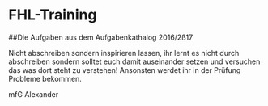 # FHL-Training
##Die Aufgaben aus dem Aufgabenkathalog 2016/2ß17

Nicht abschreiben sondern inspirieren lassen,
ihr lernt es nicht durch abschreiben sondern solltet euch damit auseinander setzen und versuchen das was dort steht zu verstehen!
Ansonsten werdet ihr in der Prüfung Probleme bekommen.

mfG Alexander